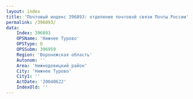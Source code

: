 ```yaml
---
layout: index
title: 'Почтовый индекс 396893: отделение почтовой связи Почты России'
permalink: /396893/
data:
    Index: 396893
    OPSName: 'Нижнее Турово'
    OPSType: О
    OPSSubm: 396959
    Region: 'Воронежская область'
    Autonom: ''
    Area: 'Нижнедевицкий район'
    City: 'Нижнее Турово'
    City1: ''
    ActDate: '20040622'
    IndexOld: ''
---
```

